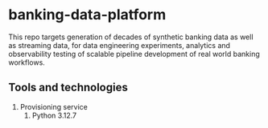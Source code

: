 # banking-data-platform
This repo targets generation of decades of synthetic banking data as well as streaming data, for data engineering experiments, analytics and observability testing of scalable pipeline development of real world banking workflows.


## Tools and technologies
1. Provisioning service
   1. Python 3.12.7
